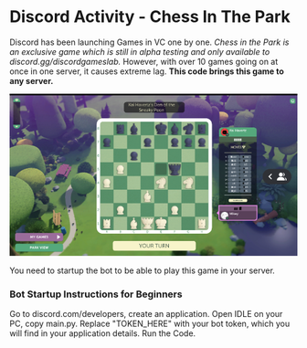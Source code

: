 # Discord Activity - Chess In The Park
Discord has been launching Games in VC one by one. *Chess in the Park is an exclusive game which is still in alpha testing and only available to discord.gg/discordgameslab.* However, with over 10 games going on at once in one server, it causes extreme lag. **This code brings this game to any server.**

![chess.png](https://github.com/SkullCrusher0003/discord-chess-activity/blob/main/chess.png)

You need to startup the bot to be able to play this game in your server.

### Bot Startup Instructions for Beginners
Go to discord.com/developers, create an application.
Open IDLE on your PC, copy main.py.
Replace "TOKEN_HERE" with your bot token, which you will find in your application details.
Run the Code.
